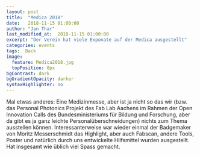 ```yaml
---
layout: post
title:  "Medica 2018"
date:   2018-11-15 01:00:00
author: "Jan Thar"
last_modified_at:  2018-11-15 01:00:00
excerpt: "Der Verein hat viele Exponate auf der Medica ausgestellt"
categories: events
tags:  Back
image:
  feature: Medica2018.jpg
  topPosition: 0px
bgContrast: dark
bgGradientOpacity: darker
syntaxHighlighter: no
---
```

Mal etwas anderes: Eine Medizinmesse, aber ist ja nicht so das wir (bzw. das Personal Photonics Projekt des Fab Lab Aachens im Rahmen der Open Innovation Calls des Bundesministeriums für Bildung und Forschung, aber da gibt es ja ganz leichte Personalüberschneidungen) nichts zum Thema ausstellen können. Interessanterweise war wieder einmal der Badgemaker von Moritz Messerschmidt das Highlight, aber auch Fabscan, andere Tools, Poster und natürlich durch uns entwickelte Hilfsmittel wurden ausgestellt. Hat insgesamt wie üblich viel Spass gemacht.

<div class="img img--fullContainer img--14xLeading" style="background-image: url({{ site.baseurl_featured_img }}Medica2018.jpg);"></div>
